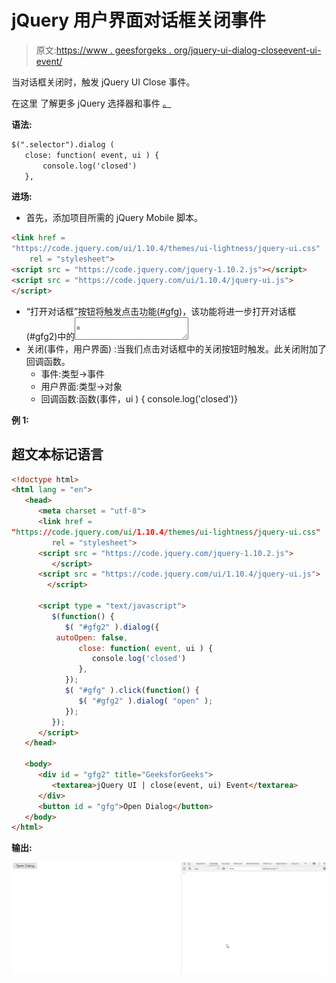 # jQuery 用户界面对话框关闭事件

> 原文:[https://www . geesforgeks . org/jquery-ui-dialog-closeevent-ui-event/](https://www.geeksforgeeks.org/jquery-ui-dialog-closeevent-ui-event/)

当对话框关闭时，触发 jQuery UI Close 事件。

在这里 了解更多 jQuery 选择器和事件 [。](https://www.geeksforgeeks.org/jquery-selectors-and-event-methods/)

**语法:**

```html
$(".selector").dialog (
   close: function( event, ui ) {
       console.log('closed')
   },
```

**进场:**

*   首先，添加项目所需的 jQuery Mobile 脚本。

```html
<link href = 
"https://code.jquery.com/ui/1.10.4/themes/ui-lightness/jquery-ui.css"
    rel = "stylesheet">
<script src = "https://code.jquery.com/jquery-1.10.2.js"></script>
<script src = "https://code.jquery.com/ui/1.10.4/jquery-ui.js">
</script>
```

*   “打开对话框”按钮将触发点击功能(#gfg)，该功能将进一步打开对话框(#gfg2)中的<textarea>。</textarea>
*   关闭(事件，用户界面) :当我们点击对话框中的关闭按钮时触发。此关闭附加了回调函数。
    *   事件:类型->事件
    *   用户界面:类型->对象
    *   回调函数:函数(事件，ui ) { console.log('closed')}

**例 1:**

## 超文本标记语言

```html
<!doctype html>
<html lang = "en">
   <head>
      <meta charset = "utf-8">
      <link href = 
"https://code.jquery.com/ui/1.10.4/themes/ui-lightness/jquery-ui.css"
         rel = "stylesheet">
      <script src = "https://code.jquery.com/jquery-1.10.2.js">
         </script>
      <script src = "https://code.jquery.com/ui/1.10.4/jquery-ui.js">
        </script>

      <script type = "text/javascript">
         $(function() {
            $( "#gfg2" ).dialog({
          autoOpen: false, 
               close: function( event, ui ) {
                  console.log('closed')
               },
            });
            $( "#gfg" ).click(function() {
               $( "#gfg2" ).dialog( "open" );
            });
         });
      </script>
   </head>

   <body>
      <div id = "gfg2" title="GeeksforGeeks">
         <textarea>jQuery UI | close(event, ui) Event</textarea>
      </div>
      <button id = "gfg">Open Dialog</button>
   </body>
</html>
```

**输出:**

![](img/618539c46d0ad5915c53378ca32b9d4c.png)